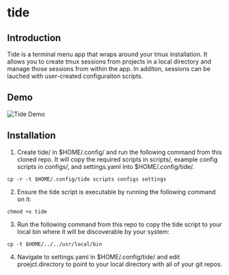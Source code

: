 # tide

## Introduction
Tide is a terminal menu app that wraps around your tmux installation. It allows you to create tmux sessions from 
projects in a local directory and manage those sessions from within the app. In additon, sessions can be lauched with
user-created configuraiton scripts.

## Demo
![Tide Demo](demo/tide_demo.gif)

## Installation
1. Create tide/ in $HOME/.config/ and run the following command from this cloned repo. It will copy the required scripts in scripts/, example config scripts in configs/, and settings.yaml into $HOME/.config/tide/.
```
cp -r -t $HOME/.config/tide scripts configs settings
```

2. Ensure the tide script is executable by running the following command on it:
```
chmod +x tide
```

3. Run the following command from this repo to copy the tide script to your local bin where it will be discoverable by your system:
```
cp -t $HOME/../../usr/local/bin
```

4. Navigate to settings.yaml in $HOME/.config/tide/ and edit proejct.directory to point to your local directory with all of your git repos.

